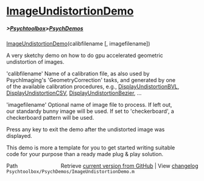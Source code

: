 # [ImageUndistortionDemo](ImageUndistortionDemo)
##### >[Psychtoolbox](Psychtoolbox)>[PsychDemos](PsychDemos)

[ImageUndistortionDemo](ImageUndistortionDemo)(calibfilename [, imagefilename])  
  
A very sketchy demo on how to do gpu accelerated geometric  
undistortion of images.  
  
'calibfilename' Name of a calibration file, as also used by  
PsychImaging's 'GeometryCorrection' tasks, and generated by one  
of the available calibration procedures, e.g., [DisplayUndistortionBVL](DisplayUndistortionBVL),  
[DisplayUndistortionCSV](DisplayUndistortionCSV), [DisplayUndistortionBezier](DisplayUndistortionBezier), ...  
  
'imagefilename' Optional name of image file to process. If left out,  
our standardy bunny image will be used. If set to 'checkerboard', a  
checkerboard pattern will be used.  
  
Press any key to exit the demo after the undistorted image was  
displayed.  
  
This demo is more a template for you to get started writing suitable  
code for your purpose than a ready made plug & play solution.  
  




<div class="code_header" style="text-align:right;">
  <span style="float:left;">Path&nbsp;&nbsp;</span> <span class="counter">Retrieve <a href=
  "https://raw.github.com/Psychtoolbox-3/Psychtoolbox-3/beta/Psychtoolbox/PsychDemos/ImageUndistortionDemo.m">current version from GitHub</a> | View <a href=
  "https://github.com/Psychtoolbox-3/Psychtoolbox-3/commits/beta/Psychtoolbox/PsychDemos/ImageUndistortionDemo.m">changelog</a></span>
</div>
<div class="code">
  <code>Psychtoolbox/PsychDemos/ImageUndistortionDemo.m</code>
</div>

